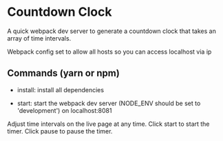 # Countdown Clock

A quick webpack dev server to generate a countdown clock that takes an array of time intervals.

Webpack config set to allow all hosts so you can access localhost via ip

## Commands (yarn or npm)

* install: install all dependencies

* start: start the webpack dev server (NODE_ENV should be set to 'development') on localhost:8081

Adjust time intervals on the live page at any time. Click start to start the timer. Click pause to pause the timer.

